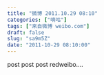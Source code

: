 ```yaml
---
title: "微博 2011.10.29 08:10"
categories: ["嘀咕"]
tags: ["来自微博 weibo.com"]
draft: false
slug: "sa9m5Z"
date: "2011-10-29 08:10:00"
---
```


<p>post post post redweibo.... ​​​​</p>
